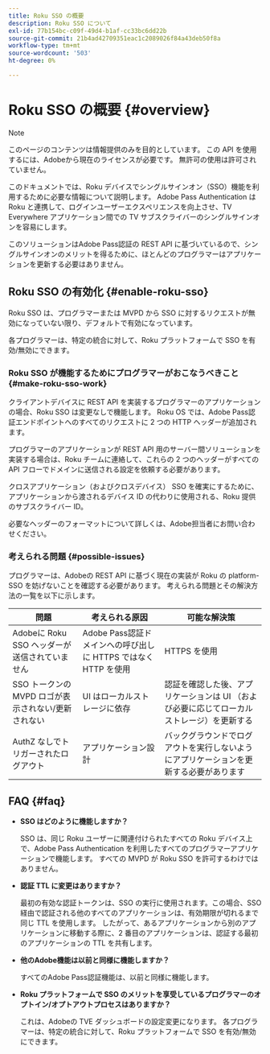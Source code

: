 ```yaml
---
title: Roku SSO の概要
description: Roku SSO について
exl-id: 77b154bc-c09f-49d4-b1af-cc33bc6dd22b
source-git-commit: 21b4ad42709351eac1c2089026f84a43deb50f8a
workflow-type: tm+mt
source-wordcount: '503'
ht-degree: 0%

---
```


# Roku SSO の概要 {#overview}

>[!NOTE]
>
>このページのコンテンツは情報提供のみを目的としています。 この API を使用するには、Adobeから現在のライセンスが必要です。 無許可の使用は許可されていません。

このドキュメントでは、Roku デバイスでシングルサインオン（SSO）機能を利用するために必要な情報について説明します。 Adobe Pass Authentication は Roku と連携して、ログインユーザーエクスペリエンスを向上させ、TV Everywhere アプリケーション間での TV サブスクライバーのシングルサインオンを容易にします。

このソリューションはAdobe Pass認証の REST API に基づいているので、シングルサインオンのメリットを得るために、ほとんどのプログラマーはアプリケーションを更新する必要はありません。

## Roku SSO の有効化 {#enable-roku-sso}

Roku SSO は、プログラマーまたは MVPD から SSO に対するリクエストが無効になっていない限り、デフォルトで有効になっています。

各プログラマーは、特定の統合に対して、Roku プラットフォームで SSO を有効/無効にできます。

### Roku SSO が機能するためにプログラマーがおこなうべきこと {#make-roku-sso-work}

クライアントデバイスに REST API を実装するプログラマーのアプリケーションの場合、Roku SSO は変更なしで機能します。 Roku OS では、Adobe Pass認証エンドポイントへのすべてのリクエストに 2 つの HTTP ヘッダーが追加されます。

プログラマーのアプリケーションが REST API 用のサーバー間ソリューションを実装する場合は、Roku チームに連絡して、これらの 2 つのヘッダーがすべての API フローでドメインに送信される設定を依頼する必要があります。

クロスアプリケーション（およびクロスデバイス） SSO を確実にするために、アプリケーションから渡されるデバイス ID の代わりに使用される、Roku 提供のサブスクライバー ID。

必要なヘッダーのフォーマットについて詳しくは、Adobe担当者にお問い合わせください。

### 考えられる問題 {#possible-issues}

プログラマーは、Adobeの REST API に基づく現在の実装が Roku の platform-SSO を妨げないことを確認する必要があります。 考えられる問題とその解決方法の一覧を以下に示します。

| 問題 | 考えられる原因 | 可能な解決策 |
|--------------------------------------------------|----------------------------------------------------------------------------|--------------------------------------------------------------------------------------------|
| Adobeに Roku SSO ヘッダーが送信されていません | Adobe Pass認証ドメインへの呼び出しに HTTPS ではなく HTTP を使用 | HTTPS を使用 |
| SSO トークンの MVPD ロゴが表示されない/更新されない | UI はローカルストレージに依存 | 認証を確認した後、アプリケーションは UI （および必要に応じてローカルストレージ）を更新する |
| AuthZ なしでトリガーされたログアウト | アプリケーション設計 | バックグラウンドでログアウトを実行しないようにアプリケーションを更新する必要があります |

## FAQ {#faq}

* **SSO はどのように機能しますか？**

  SSO は、同じ Roku ユーザーに関連付けられたすべての Roku デバイス上で、Adobe Pass Authentication を利用したすべてのプログラマーアプリケーションで機能します。 すべての MVPD が Roku SSO を許可するわけではありません。


* **認証 TTL に変更はありますか？**

  最初の有効な認証トークンは、SSO の実行に使用されます。この場合、SSO 経由で認証される他のすべてのアプリケーションは、有効期限が切れるまで同じ TTL を使用します。 したがって、あるアプリケーションから別のアプリケーションに移動する際に、2 番目のアプリケーションは、認証する最初のアプリケーションの TTL を共有します。


* **他のAdobe機能は以前と同様に機能しますか？**

  すべてのAdobe Pass認証機能は、以前と同様に機能します。


* **Roku プラットフォームで SSO のメリットを享受しているプログラマーのオプトイン/オプトアウトプロセスはありますか？**

  これは、Adobeの TVE ダッシュボードの設定変更になります。 各プログラマーは、特定の統合に対して、Roku プラットフォームで SSO を有効/無効にできます。
